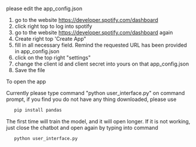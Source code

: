please edit the app_config.json

1. go to the website https://developer.spotify.com/dashboard
2. click right top to log into spotify
3. go to the website https://developer.spotify.com/dashboard again
4. Create right top 'Create App"
5. fill in all necessary field. Remind the requested URL has been provided in app_config.json
6. click on the top right "settings"
7. change the client id and client secret into yours on that app_config.json
8. Save the file


To open the app

Currently please type command "python user_interface.py" on command prompt, if you find you do not have any thing downloaded, please use 
```sh
   pip install pandas
   ```

The first time will train the model, and it will open longer. If it is not working, just close the chatbot and open again by typing into command 
```sh
   python user_interface.py
   ```
